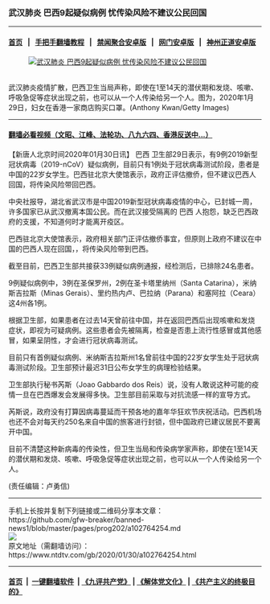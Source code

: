 ### 武汉肺炎 巴西9起疑似病例 忧传染风险不建议公民回国
------------------------

#### [首页](https://github.com/gfw-breaker/banned-news1/blob/master/README.md) &nbsp;&nbsp;|&nbsp;&nbsp; [手把手翻墙教程](https://github.com/gfw-breaker/guides/wiki) &nbsp;&nbsp;|&nbsp;&nbsp; [禁闻聚合安卓版](https://github.com/gfw-breaker/bn-android) &nbsp;&nbsp;|&nbsp;&nbsp; [网门安卓版](https://github.com/oGate2/oGate) &nbsp;&nbsp;|&nbsp;&nbsp; [神州正道安卓版](https://github.com/SzzdOgate/update) 



<div><div class="featured_image">
 <a href="https://i.ntdtv.com/assets/uploads/2020/01/GettyImages-1197377897.jpg" target="_blank">
  <figure>
   <img alt="武汉肺炎 巴西9起疑似病例 忧传染风险不建议公民回国" src="https://i.ntdtv.com/assets/uploads/2020/01/GettyImages-1197377897-800x450.jpg"/>
  </figure><br/>
 </a>
 <span class="caption">
  武汉肺炎疫情扩散，巴西卫生当局声称，即使在1至14天的潜伏期和发烧、咳嗽、呼吸急促等症状出现之前，也可以从一个人传染给另一个人。图为，2020年1月29日，妇女在香港一家商店购买口罩。(Anthony Kwan/Getty Images)
 </span>
</div>
</div><hr/>

#### [翻墙必看视频（文昭、江峰、法轮功、八九六四、香港反送中...）](http://167.172.214.107/home.html)

<div><div class="post_content" itemprop="articleBody">
 <p>
  【新唐人北京时间2020年01月30日讯】
  <ok href="https://www.ntdtv.com/gb/巴西.htm">
   巴西
  </ok>
  卫生部29日表示，有9例2019新型冠状病毒（2019-nCoV）疑似病例，目前只有1例处于冠状病毒测试阶段，患者是中国的22岁女学生。巴西驻北京大使馆表示，政府正评估撤侨，但不建议巴西人回国，将传染风险带回巴西。
 </p>
 <p>
  中央社报导，湖北省武汉市是中国2019新型冠状病毒疫情的中心，已封城一周，许多国家已从武汉撤离本国公民。而在武汉接受隔离的
  <ok href="https://www.ntdtv.com/gb/巴西.htm">
   巴西
  </ok>
  人抱怨，缺乏巴西政府的支援，不知道何时才能离开疫区。
 </p>
 <p>
  巴西驻北京大使馆表示，政府相关部门正评估撤侨事宜，但原则上政府不建议在中国的巴西人现在回国，，将传染风险带到巴西。
 </p>
 <p>
  截至目前，巴西卫生部共接获33例疑似病例通报，经检测后，已排除24名患者。
 </p>
 <p>
  9例疑似病例中，3例在圣保罗州，2例在圣卡塔里纳州（Santa Catarina），米纳斯吉拉斯（Minas Gerais）、里约热内卢、巴拉纳（Parana）和塞阿拉（Ceara）这4州各1例。
 </p>
 <p>
  根据卫生部，如果患者在过去14天曾前往中国，并在返回巴西后出现咳嗽和发烧症状，即视为可疑病例。这些患者会先被隔离，检查是否患上流行性感冒或其他感冒，如果呈阴性，才会进行冠状病毒测试。
 </p>
 <p>
  目前只有首例疑似病例、米纳斯吉拉斯州1名曾前往中国的22岁女学生处于冠状病毒测试阶段。卫生部预计最迟31日公布女学生的病理检验结果。
 </p>
 <p>
  卫生部执行秘书芮斯（Joao Gabbardo dos Reis）说，没有人敢说这种可能的疫情一旦在巴西爆发会发展得多快。卫生部目前采取与对抗流感一样的宣导方式。
 </p>
 <p>
  芮斯说，政府没有打算因病毒蔓延而干预各地的嘉年华狂欢节庆祝活动。巴西机场也还不会对每天约250名来自中国的旅客进行封锁，但中国政府已建议居民不要离开中国。
 </p>
 <p>
  目前不清楚这种新病毒的传染性，但卫生当局和传染病学家声称，即使在1至14天的潜伏期和发烧、咳嗽、呼吸急促等症状出现之前，也可以从一个人传染给另一个人。
 </p>
 <p>
  (责任编辑：卢勇信)
 </p>
 <div class="single_ad">
 </div>
</div>
</div>
<hr/>
手机上长按并复制下列链接或二维码分享本文章：<br/>
https://github.com/gfw-breaker/banned-news1/blob/master/pages/prog202/a102764254.md <br/>
<a href='https://github.com/gfw-breaker/banned-news1/blob/master/pages/prog202/a102764254.md'><img src='https://github.com/gfw-breaker/banned-news1/blob/master/pages/prog202/a102764254.md.png'/></a> <br/>
原文地址（需翻墙访问）：https://www.ntdtv.com/gb/2020/01/30/a102764254.html


------------------------
#### [首页](https://github.com/gfw-breaker/banned-news1/blob/master/README.md) &nbsp;|&nbsp; [一键翻墙软件](https://github.com/gfw-breaker/nogfw/blob/master/README.md) &nbsp;| [《九评共产党》](https://github.com/gfw-breaker/9ping.md/blob/master/README.md#九评之一评共产党是什么) | [《解体党文化》](https://github.com/gfw-breaker/jtdwh.md/blob/master/README.md) | [《共产主义的终极目的》](https://github.com/gfw-breaker/gczydzjmd.md/blob/master/README.md)


<img src='http://gfw-breaker.win/banned-news/pages/prog202/a102764254.md' width='0px' height='0px'/>